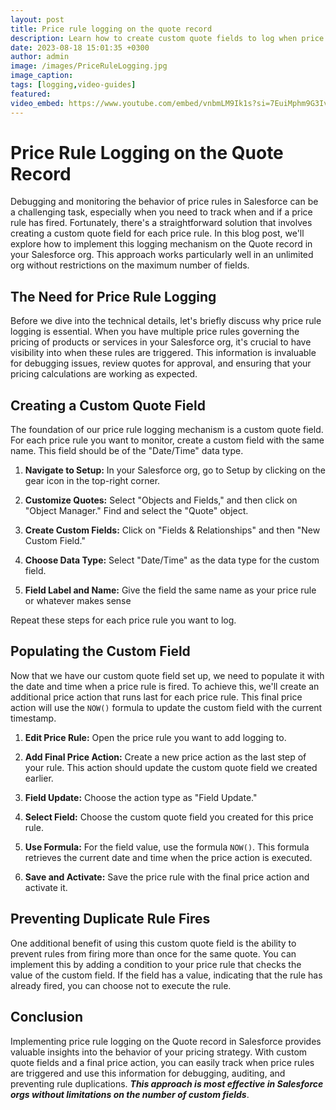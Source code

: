 ```yaml
---
layout: post
title: Price rule logging on the quote record
description: Learn how to create custom quote fields to log when price rules are triggered and prevent rule duplication. This comprehensive guide will streamline your pricing management and boost your debugging capabilities.
date: 2023-08-18 15:01:35 +0300
author: admin
image: /images/PriceRuleLogging.jpg
image_caption: 
tags: [logging,video-guides]
featured:
video_embed: https://www.youtube.com/embed/vnbmLM9Ik1s?si=7EuiMphm9G3IvD61?rel=0
---
```

# Price Rule Logging on the Quote Record

Debugging and monitoring the behavior of price rules in Salesforce can be a challenging task, especially when you need to track when and if a price rule has fired. Fortunately, there's a straightforward solution that involves creating a custom quote field for each price rule. In this blog post, we'll explore how to implement this logging mechanism on the Quote record in your Salesforce org. This approach works particularly well in an unlimited org without restrictions on the maximum number of fields.

## The Need for Price Rule Logging

Before we dive into the technical details, let's briefly discuss why price rule logging is essential. When you have multiple price rules governing the pricing of products or services in your Salesforce org, it's crucial to have visibility into when these rules are triggered. This information is invaluable for debugging issues, review quotes for approval, and ensuring that your pricing calculations are working as expected.

## Creating a Custom Quote Field

The foundation of our price rule logging mechanism is a custom quote field. For each price rule you want to monitor, create a custom field with the same name. This field should be of the "Date/Time" data type.

1. **Navigate to Setup:** In your Salesforce org, go to Setup by clicking on the gear icon in the top-right corner.

2. **Customize Quotes:** Select "Objects and Fields," and then click on "Object Manager." Find and select the "Quote" object.

3. **Create Custom Fields:** Click on "Fields & Relationships" and then "New Custom Field."

4. **Choose Data Type:** Select "Date/Time" as the data type for the custom field.

5. **Field Label and Name:** Give the field the same name as your price rule or whatever makes sense

Repeat these steps for each price rule you want to log.

## Populating the Custom Field

Now that we have our custom quote field set up, we need to populate it with the date and time when a price rule is fired. To achieve this, we'll create an additional price action that runs last for each price rule. This final price action will use the `NOW()` formula to update the custom field with the current timestamp.

1. **Edit Price Rule:** Open the price rule you want to add logging to.

2. **Add Final Price Action:** Create a new price action as the last step of your rule. This action should update the custom quote field we created earlier.

3. **Field Update:** Choose the action type as "Field Update."

4. **Select Field:** Choose the custom quote field you created for this price rule.

5. **Use Formula:** For the field value, use the formula `NOW()`. This formula retrieves the current date and time when the price action is executed.

6. **Save and Activate:** Save the price rule with the final price action and activate it.

## Preventing Duplicate Rule Fires

One additional benefit of using this custom quote field is the ability to prevent rules from firing more than once for the same quote. You can implement this by adding a condition to your price rule that checks the value of the custom field. If the field has a value, indicating that the rule has already fired, you can choose not to execute the rule.

## Conclusion

Implementing price rule logging on the Quote record in Salesforce provides valuable insights into the behavior of your pricing strategy. With custom quote fields and a final price action, you can easily track when price rules are triggered and use this information for debugging, auditing, and preventing rule duplications. ***This approach is most effective in Salesforce orgs without limitations on the number of custom fields***. 
